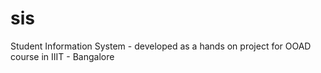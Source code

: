 # sis

Student Information System -  developed as a hands on project for OOAD course in IIIT - Bangalore
